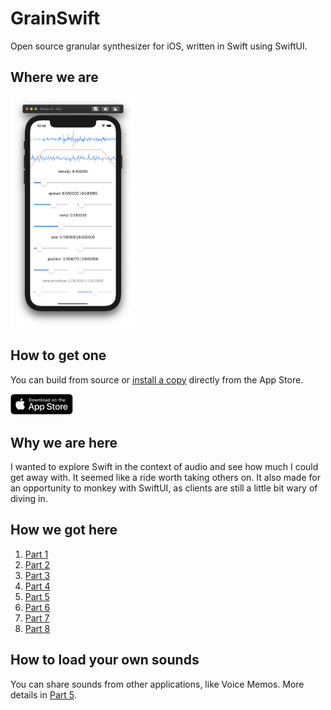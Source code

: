 # GrainSwift

Open source granular synthesizer for iOS, written in Swift using SwiftUI.

## Where we are

<img src="Meta%20Assets/iPhone.png" width="200px" />

## How to get one

You can build from source or [install a copy](https://apps.apple.com/us/app/open-granular/id1549682361) directly from the App Store.

<a href="https://apps.apple.com/us/app/open-granular/id1549682361"><img src="Meta%20Assets/AppStore.svg" width="100px" /></a>

## Why we are here

I wanted to explore Swift in the context of audio and see how much I could get away with. It seemed like a ride worth taking others on. It also made for an opportunity to monkey with SwiftUI, as clients are still a little bit wary of diving in.

## How we got here

1. [Part 1](http://the.strange.agency/blog/open-grain-01/)
1. [Part 2](http://the.strange.agency/blog/open-grain-02/)
1. [Part 3](http://the.strange.agency/blog/open-grain-03/)
1. [Part 4](http://the.strange.agency/blog/open-grain-04/)
1. [Part 5](http://the.strange.agency/blog/open-grain-05/)
1. [Part 6](http://the.strange.agency/blog/open-grain-06/)
1. [Part 7](http://the.strange.agency/blog/open-grain-07/)
1. [Part 8](http://the.strange.agency/blog/open-grain-08/)

## How to load your own sounds

You can share sounds from other applications, like Voice Memos. More details in [Part 5](http://the.strange.agency/blog/open-grain-05/).

